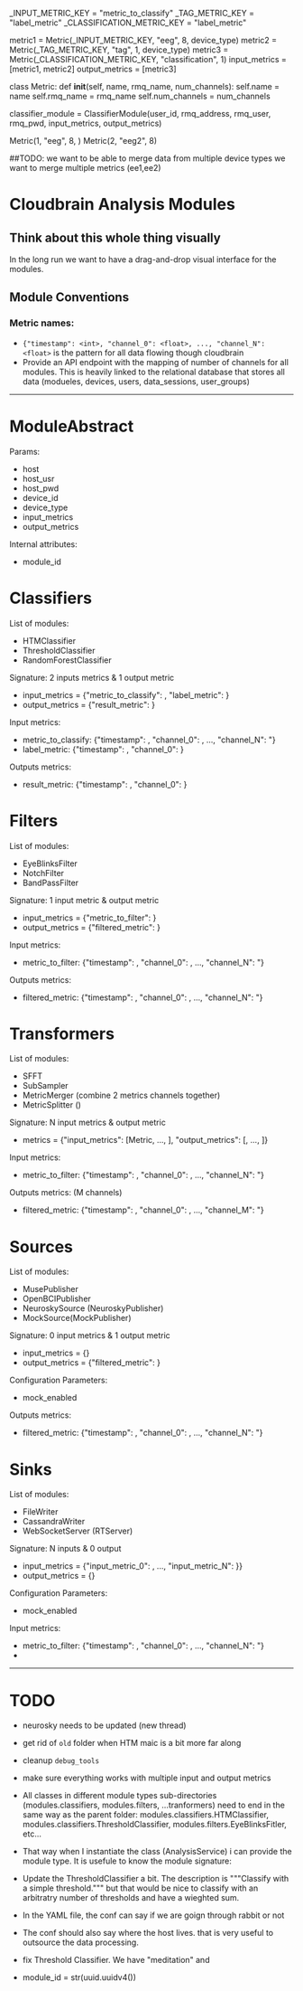 
_INPUT_METRIC_KEY = "metric_to_classify"
_TAG_METRIC_KEY = "label_metric"
_CLASSIFICATION_METRIC_KEY = "label_metric"

metric1 = Metric(_INPUT_METRIC_KEY, "eeg", 8, device_type)
metric2 = Metric(_TAG_METRIC_KEY, "tag", 1, device_type)
metric3 = Metric(_CLASSIFICATION_METRIC_KEY, "classification", 1)
input_metrics = [metric1, metric2]
output_metrics = [metric3] 

class Metric:
    def __init__(self, name, rmq_name, num_channels):
       self.name = name
       self.rmq_name = rmq_name
       self.num_channels = num_channels


classifier_module = ClassifierModule(user_id,
                                       rmq_address,
                                       rmq_user,
                                       rmq_pwd,
                                       input_metrics,
                                       output_metrics)


Metric(1, "eeg", 8, )
Metric(2, "eeg2", 8)

##TODO: we want to be able to merge data from multiple device types
we want to merge multiple metrics (ee1,ee2)

# Cloudbrain Analysis Modules

## Think about this whole thing visually
In the long run we want to have a drag-and-drop visual interface for the modules.

## Module Conventions

### Metric names: 
- `{"timestamp": <int>, "channel_0": <float>, ..., "channel_N": <float>` is the pattern for all data flowing though cloudbrain
- Provide an API endpoint with the mapping of number of channels for all modules. This is heavily linked to the relational database that stores all data (modueles, devices, users, data_sessions, user_groups)

---

ModuleAbstract
=============
Params:
- host
- host_usr
- host_pwd
- device_id
- device_type
- input_metrics
- output_metrics

Internal attributes:
- module_id


Classifiers
===========
List of modules:
- HTMClassifier
- ThresholdClassifier
- RandomForestClassifier

Signature: 2 inputs metrics & 1 output metric
- input_metrics = {"metric_to_classify": <string>, "label_metric": <string>}
- output_metrics = {"result_metric": <string>}

Input metrics:
- metric_to_classify: {"timestamp": <int>, "channel_0": <float>, ..., "channel_N": <float>"}
- label_metric: {"timestamp": <int>, "channel_0": <int>}

Outputs metrics:
- result_metric: {"timestamp": <int>, "channel_0": <int>}

Filters
===========
List of modules:
- EyeBlinksFilter
- NotchFilter
- BandPassFilter

Signature: 1 input metric & output metric
- input_metrics = {"metric_to_filter": <string>}
- output_metrics = {"filtered_metric": <string>}

Input metrics:
- metric_to_filter: {"timestamp": <int>, "channel_0": <float>, ..., "channel_N": <float>"}

Outputs metrics:
- filtered_metric: {"timestamp": <int>, "channel_0": <float>, ..., "channel_N": <float>"}

Transformers
===========

List of modules:
- SFFT
- SubSampler
- MetricMerger (combine 2 metrics channels together)
- MetricSplitter ()

Signature: N input metrics & output metric
- metrics = {"input_metrics": [Metric, ..., <Metric>], 
             "output_metrics": [<string>, ..., <Metric>]}

Input metrics:
- metric_to_filter: {"timestamp": <int>, "channel_0": <float>, ..., "channel_N": <float>"}

Outputs metrics: (M channels)
- filtered_metric: {"timestamp": <int>, "channel_0": <float>, ..., "channel_M": <float>"}

Sources
==========
List of modules:
- MusePublisher
- OpenBCIPublisher
- NeuroskySource (NeuroskyPublisher)
- MockSource(MockPublisher)

Signature: 0 input metrics & 1 output metric
- input_metrics = {}
- output_metrics = {"filtered_metric": <string>}

Configuration Parameters:
- mock_enabled

Outputs metrics:
- filtered_metric: {"timestamp": <int>, "channel_0": <float>, ..., "channel_N": <float>"}


Sinks
===========

List of modules:
- FileWriter
- CassandraWriter
- WebSocketServer (RTServer)


Signature: N inputs & 0 output
- input_metrics = {"input_metric_0": <string>, ..., "input_metric_N": <string>}}
- output_metrics = {}

Configuration Parameters:
- mock_enabled

Input metrics:
- metric_to_filter: {"timestamp": <int>, "channel_0": <float>, ..., "channel_N": <float>"}
- 
---------------------------

TODO
====
- neurosky needs to be updated (new thread)
- get rid of `old` folder when HTM maic is a bit more far along
- cleanup `debug_tools`
- make sure everything works with multiple input and output metrics
- All classes in different module types sub-directories (modules.classifiers, modules.filters, ...tranformers) need to end in the same way as the parent folder: modules.classifiers.HTMClassifier, modules.classifiers.ThresholdClassifier, modules.filters.EyeBlinksFitler, etc...
- That way when I instantiate the class (AnalysisService) i can provide the module type. It is usefule to know the module signature:
- Update the ThresholdClassifier a bit. The description is """Classify with a simple threshold.""" but that would be nice to classify with an arbitratry number of thresholds and have a wieghted sum.
- In the YAML file, the conf can say if we are goign through rabbit or not
- The conf should also say where the host lives. that is very useful to outsource the data processing.
- fix Threshold Classifier. We have "meditation" and 

- module_id = str(uuid.uuidv4())
